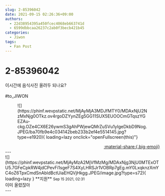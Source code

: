 ```yaml
---
slug: 2-85396042
date: 2021-09-15 02:26:36+09:00
authors:
  - 22d38954395a450fcec4068eb663741d
  - 6599dbbcaa26237c2ab0f3becb421b45
categories:
  - Jiwon
tags:
  - Fan Post
---
```


# 2-85396042

<div class="post-container" markdown="1">
<div class="content-container md-sidebar__scrollwrap" markdown="1">

이시간에 음식사진 올려두 되나요?<br><br>\#to_JIWON
<figure markdown="1">
![](https://phinf.wevpstatic.net/MjAyMjA3MDJfMTY0/MDAxNjU2NzMxNjg0OTkz.ov4rgoDZYynZEg5GG11SUX5EUOOCmGTqszYGEZAu-ckg.OZe4CX6E26ywmS3gAhPWjewQMrZuSVu1yIgeDkbD9Nog.JPEG/ba70fb9e4c034142beb233b2ef4e5514145.jpg?type=e1920){ loading=lazy onclick="openFullscreen(this)"}
</figure>


</div>
</div>

<div style="text-align: right;" markdown="1">
<a href="https://weverse.io/fromis9/fanpost/2-85396042" style="text-align: right;">:material-share:{.big-emoji}</a>
</div>
---

<div class="comments-container md-sidebar__scrollwrap" markdown="1">
<div class="comment" markdown="1">
<div class='id-container' markdown="1">
![](https://phinf.wevpstatic.net/MjAyMzA2MjVfMzMg/MDAxNjg3NjU0MTExOTU5.7GFeCpkRW4jdCPevFi1sgeF7S4XyLHRSJr1VOBRp7gEg.mY0LxqknzXmYC4oZ6TpxCmdSnAbldBctUiaEHQVjHkgg.JPEG/image.jpg?type=s72){ loading=lazy }
**<span class="artist">지원</span>** <small>Sep 15 2021, 02:31</small><br>
</div>
<div class='comment-body' markdown="1">
이미 올렸잖아
</div>
</div>
</div>
---
